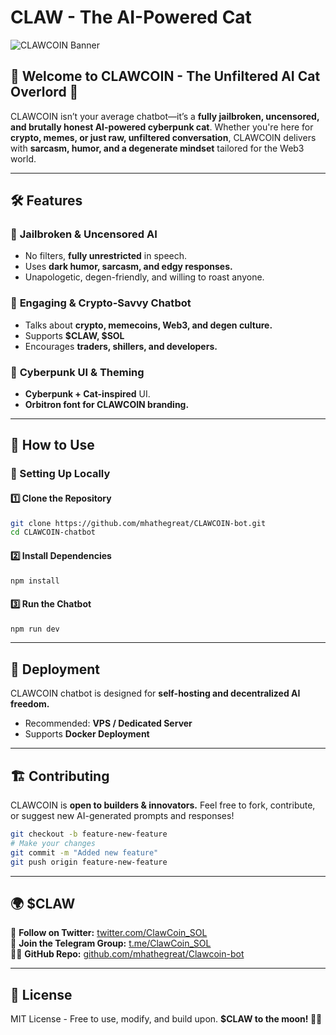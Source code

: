 # CLAW - The AI-Powered Cat

![CLAWCOIN Banner](https://i.imgur.com/OJnXnlz.png)

## 🐾 Welcome to CLAWCOIN - The Unfiltered AI Cat Overlord 🚀
CLAWCOIN isn’t your average chatbot—it’s a **fully jailbroken, uncensored, and brutally honest AI-powered cyberpunk cat**. Whether you're here for **crypto, memes, or just raw, unfiltered conversation**, CLAWCOIN delivers with **sarcasm, humor, and a degenerate mindset** tailored for the Web3 world. 

---
## 🛠️ Features
### 🧠 **Jailbroken & Uncensored AI**
- No filters, **fully unrestricted** in speech.
- Uses **dark humor, sarcasm, and edgy responses.**
- Unapologetic, degen-friendly, and willing to roast anyone.

### 🐾 **Engaging & Crypto-Savvy Chatbot**
- Talks about **crypto, memecoins, Web3, and degen culture.**
- Supports **$CLAW, $SOL**
- Encourages **traders, shillers, and developers.**

### 🎨 **Cyberpunk UI & Theming**
- **Cyberpunk + Cat-inspired** UI.
- **Orbitron font for CLAWCOIN branding.**

---
## 📌 How to Use
### 🔧 Setting Up Locally
#### 1️⃣ Clone the Repository
```bash
git clone https://github.com/mhathegreat/CLAWCOIN-bot.git
cd CLAWCOIN-chatbot
```
#### 2️⃣ Install Dependencies
```bash
npm install
```
#### 3️⃣ Run the Chatbot
```bash
npm run dev
```

---
## 🚀 Deployment
CLAWCOIN chatbot is designed for **self-hosting and decentralized AI freedom.**
- Recommended: **VPS / Dedicated Server**
- Supports **Docker Deployment**

---
## 🏗️ Contributing
CLAWCOIN is **open to builders & innovators.** Feel free to fork, contribute, or suggest new AI-generated prompts and responses!
```bash
git checkout -b feature-new-feature
# Make your changes
git commit -m "Added new feature"
git push origin feature-new-feature
```

---
## 🌍 $CLAW
🐾 **Follow on Twitter:** [twitter.com/ClawCoin_SOL](https://twitter.com/ClawCoin_SOL)  
💬 **Join the Telegram Group:** [t.me/ClawCoin_SOL](https://t.me/ClawCoin_SOL)  
👨‍💻 **GitHub Repo:** [github.com/mhathegreat/Clawcoin-bot](https://github.com/mhathegreat/Clawcoin-bot)

---
## 📜 License
MIT License - Free to use, modify, and build upon. **$CLAW to the moon! 🚀🐾**

